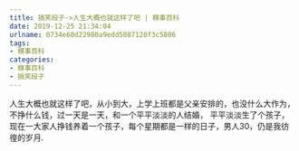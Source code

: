 ```yaml
---
title: 搞笑段子->人生大概也就这样了吧 | 糗事百科
date: 2019-12-25 21:34:04
urlname: 0734e60d22980a9edd5087120f3c5806
tags: 
- 糗事百科
categories:
- 糗事百科
- 搞笑段子
---
```

人生大概也就这样了吧，从小到大，上学上班都是父亲安排的，也没什么大作为，不挣什么钱，过一天是一天，和一个平平淡淡的人结婚， 平平淡淡生了个孩子，现在一大家人挣钱养着一个孩子，每个星期都是一样的日子，男人30，仍是我彷徨的岁月.


